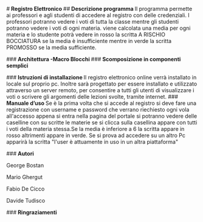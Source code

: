 #<b> Registro Elettronico </b>
##<b> Descrizione programma </b>
Il programma permette ai professori e agli studenti di accedere al registro con delle credenziali. I professori potranno vedere i voti di tutta la classe mentre gli studenti potranno vedere i voti di ogni materia. viene calcolata una media per ogni materia e lo studente potrà vedere in rosso la scritta A RISCHIO BOCCIATURA se la media è insufficiente mentre in verde la scritta PROMOSSO se la media sufficiente.

###<b> Architettura </b>
<b> -Macro Blocchi </b>
###<b> Scomposizione in componenti semplici </b>

###<b> Istruzioni di installazione </b>
Il registro elettronico online verrà installato in locale sul proprio pc. Inoltre sarà progettato per essere installato e utilizzato attraverso un server remoto, per consentire a tutti gli utenti di visualizzare i voti o scrivere gli argomenti delle lezioni svolte, tramite internet.
###<b> Manuale d’uso </b>
Se è la prima volta che si accede al registro si deve fare una registrazione con username e password che verrano riechiesto ogni vola all'accesso appena si entra nella pagina del portale si potranno vedere delle caselline con su scritte le materie se si clicca sulla casellina appare con tutti i voti della materia stessa.Se la media è inferiore a 6 la scritta appare in rosso altrimenti appare in verde.
Se si prova ad accedere su un altro Pc apparirà la scritta "l'user è attuamente in uso in un altra piattaforma"

###<b> Autori </b>
<p> George Bostan </p>
<p> Mario Ghergut </p>
<p> Fabio De Cicco </p>
<p> Davide Tudisco  </p>

###<b> Ringraziamenti </b>
